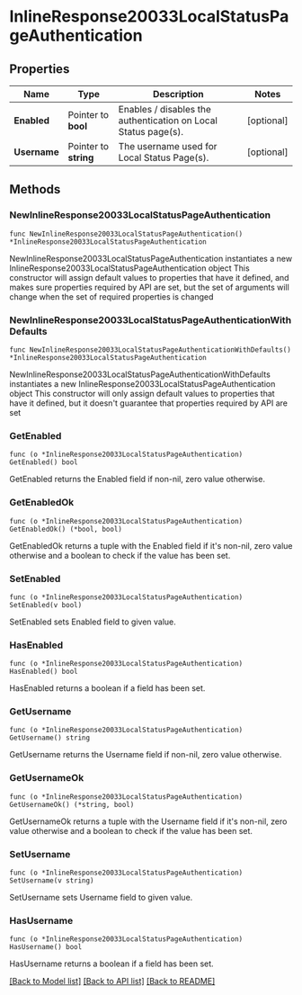 # InlineResponse20033LocalStatusPageAuthentication

## Properties

Name | Type | Description | Notes
------------ | ------------- | ------------- | -------------
**Enabled** | Pointer to **bool** | Enables / disables the authentication on Local Status page(s). | [optional] 
**Username** | Pointer to **string** | The username used for Local Status Page(s). | [optional] 

## Methods

### NewInlineResponse20033LocalStatusPageAuthentication

`func NewInlineResponse20033LocalStatusPageAuthentication() *InlineResponse20033LocalStatusPageAuthentication`

NewInlineResponse20033LocalStatusPageAuthentication instantiates a new InlineResponse20033LocalStatusPageAuthentication object
This constructor will assign default values to properties that have it defined,
and makes sure properties required by API are set, but the set of arguments
will change when the set of required properties is changed

### NewInlineResponse20033LocalStatusPageAuthenticationWithDefaults

`func NewInlineResponse20033LocalStatusPageAuthenticationWithDefaults() *InlineResponse20033LocalStatusPageAuthentication`

NewInlineResponse20033LocalStatusPageAuthenticationWithDefaults instantiates a new InlineResponse20033LocalStatusPageAuthentication object
This constructor will only assign default values to properties that have it defined,
but it doesn't guarantee that properties required by API are set

### GetEnabled

`func (o *InlineResponse20033LocalStatusPageAuthentication) GetEnabled() bool`

GetEnabled returns the Enabled field if non-nil, zero value otherwise.

### GetEnabledOk

`func (o *InlineResponse20033LocalStatusPageAuthentication) GetEnabledOk() (*bool, bool)`

GetEnabledOk returns a tuple with the Enabled field if it's non-nil, zero value otherwise
and a boolean to check if the value has been set.

### SetEnabled

`func (o *InlineResponse20033LocalStatusPageAuthentication) SetEnabled(v bool)`

SetEnabled sets Enabled field to given value.

### HasEnabled

`func (o *InlineResponse20033LocalStatusPageAuthentication) HasEnabled() bool`

HasEnabled returns a boolean if a field has been set.

### GetUsername

`func (o *InlineResponse20033LocalStatusPageAuthentication) GetUsername() string`

GetUsername returns the Username field if non-nil, zero value otherwise.

### GetUsernameOk

`func (o *InlineResponse20033LocalStatusPageAuthentication) GetUsernameOk() (*string, bool)`

GetUsernameOk returns a tuple with the Username field if it's non-nil, zero value otherwise
and a boolean to check if the value has been set.

### SetUsername

`func (o *InlineResponse20033LocalStatusPageAuthentication) SetUsername(v string)`

SetUsername sets Username field to given value.

### HasUsername

`func (o *InlineResponse20033LocalStatusPageAuthentication) HasUsername() bool`

HasUsername returns a boolean if a field has been set.


[[Back to Model list]](../README.md#documentation-for-models) [[Back to API list]](../README.md#documentation-for-api-endpoints) [[Back to README]](../README.md)


